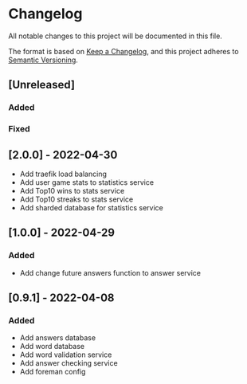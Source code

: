 # Changelog

All notable changes to this project will be documented in this file.

The format is based on [Keep a Changelog](https://keepachangelog.com/en/1.0.0/),
and this project adheres to [Semantic Versioning](https://semver.org/spec/v2.0.0.html).

## [Unreleased]

### Added

### Fixed

## [2.0.0] - 2022-04-30

- Add traefik load balancing
- Add user game stats to statistics service
- Add Top10 wins to stats service
- Add Top10 streaks to stats service
- Add sharded database for statistics service

## [1.0.0] - 2022-04-29

### Added

- Add change future answers function to answer service

## [0.9.1] - 2022-04-08

### Added

- Add answers database
- Add word database
- Add word validation service
- Add answer checking service
- Add foreman config
